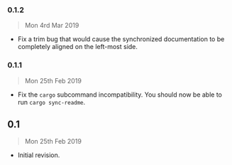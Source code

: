 ### 0.1.2

> Mon 4rd Mar 2019

  - Fix a trim bug that would cause the synchronized documentation to be completely aligned on the
    left-most side.

### 0.1.1

> Mon 25th Feb 2019

  - Fix the `cargo` subcommand incompatibility. You should now be able to run `cargo sync-readme`.

## 0.1

> Mon 25th Feb 2019

  - Initial revision.
